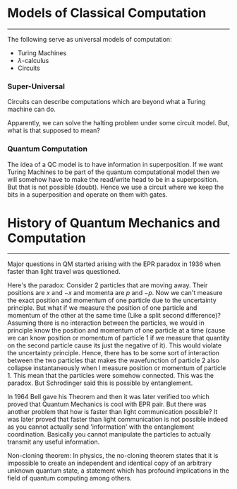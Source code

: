 # Models of Classical Computation
---
The following serve as universal models of computation:

- Turing Machines
- $\lambda$-calculus
- Circuits

### Super-Universal

Circuits can describe computations which are beyond what a Turing machine can do.

Apparently, we can solve the halting problem under some circuit model. But, what is that supposed to mean?

### Quantum Computation

The idea of a QC model is to have information in superposition. If we want Turing Machines to be part of the quantum computational model then we will somehow have to make the read/write head to be in a superposition. But that is not possible (doubt). Hence we use a circuit where we keep the bits in a superposition and operate on them with gates.

# History of Quantum Mechanics and Computation
---
Major questions in QM started arising with the EPR paradox in 1936 when faster than light travel was questioned. 

Here's the paradox: Consider $2$ particles that are moving away. Their positions are $x$ and $-x$ and momenta are $p$ and $-p$. Now we can't measure the exact position and momentum of one particle due to the uncertainty principle. But what if we measure the position of one particle and momentum of the other at the same time (Like a split second difference)? Assuming there is no interaction between the particles, we would in principle know the position and momentum of one particle at a time (cause we can know position or momentum of particle $1$ if we measure that quantity on the second particle cause its just the negative of it). This would violate the uncertainty principle. Hence, there has to be some sort of interaction between the two particles that makes the wavefunction of particle $2$ also collapse instantaneously when I measure position or momentum of particle $1$. This mean that the particles were somehow connected. This was the paradox. But Schrodinger said this is possible by entanglement.

In 1964 Bell gave his Theorem and then it was later verified too which proved that Quantum Mechanics is cool with EPR pair. But there was another problem that how is faster than light communication possible? It was later proved that faster than light communication is not possible indeed as you cannot actually send 'information' with the entanglement coordination. Basically you cannot manipulate the particles to actually transmit any useful information.

Non-cloning theorem: In physics, the no-cloning theorem states that it is impossible to create an independent and identical copy of an arbitrary unknown quantum state, a statement which has profound implications in the field of quantum computing among others.